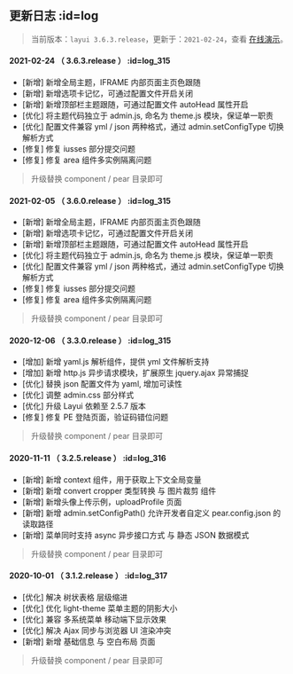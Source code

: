 ## 更新日志   :id=log

> 当前版本：`layui 3.6.3.release`，更新于：`2021-02-24`，查看 [在线演示](http://layui.pearadmin.com)。
> 
#### 2021-02-24 （ 3.6.3.release ）   :id=log_315

- [新增] 新增全局主题，IFRAME 内部页面主页色跟随
- [新增] 新增选项卡记忆，可通过配置文件开启关闭
- [新增] 新增顶部栏主题跟随，可通过配置文件 autoHead 属性开启
- [优化] 将主题代码独立于 admin.js, 命名为 theme.js 模块，保证单一职责
- [优化] 配置文件兼容 yml / json 两种格式，通过 admin.setConfigType 切换解析方式
- [修复] 修复 iusses 部分提交问题
- [修复] 修复 area 组件多实例隔离问题

> 升级替换 component / pear 目录即可

#### 2021-02-05 （ 3.6.0.release ）   :id=log_315

- [新增] 新增全局主题，IFRAME 内部页面主页色跟随
- [新增] 新增选项卡记忆，可通过配置文件开启关闭
- [新增] 新增顶部栏主题跟随，可通过配置文件 autoHead 属性开启
- [优化] 将主题代码独立于 admin.js, 命名为 theme.js 模块，保证单一职责
- [优化] 配置文件兼容 yml / json 两种格式，通过 admin.setConfigType 切换解析方式
- [修复] 修复 iusses 部分提交问题
- [修复] 修复 area 组件多实例隔离问题

> 升级替换 component / pear 目录即可

#### 2020-12-06 （ 3.3.0.release ）   :id=log_315

- [增加] 新增 yaml.js 解析组件，提供 yml 文件解析支持
- [增加] 新增 http.js 异步请求模块，扩展原生 jquery.ajax 异常捕捉
- [优化] 替换 json 配置文件为 yaml, 增加可读性
- [优化] 调整 admin.css 部分样式
- [优化] 升级 Layui 依赖至 2.5.7 版本
- [修复] 修复 PE 登陆页面，验证码错位问题

> 升级替换 component / pear 目录即可

#### 2020-11-11 （ 3.2.5.release ）   :id=log_316

- [新增] 新增 context 组件，用于获取上下文全局变量
- [新增] 新增 convert cropper 类型转换 与 图片裁剪 组件
- [新增] 新增头像上传示例，uploadProfile 页面
- [新增] 新增 admin.setConfigPath() 允许开发者自定义 pear.config.json 的读取路径
- [新增] 菜单同时支持 async 异步接口方式 与 静态 JSON 数据模式

> 升级替换 component / pear 目录即可

#### 2020-10-01 （ 3.1.2.release ）   :id=log_317

- [优化] 解决 树状表格 层级缩进
- [优化] 优化 light-theme 菜单主题的阴影大小
- [优化] 兼容 多系统菜单 移动端下显示效果
- [优化]  解决 Ajax 同步与浏览器 UI 渲染冲突
- [新增] 新增 基础信息 与 空白布局 页面

> 升级替换 component / pear 目录即可
